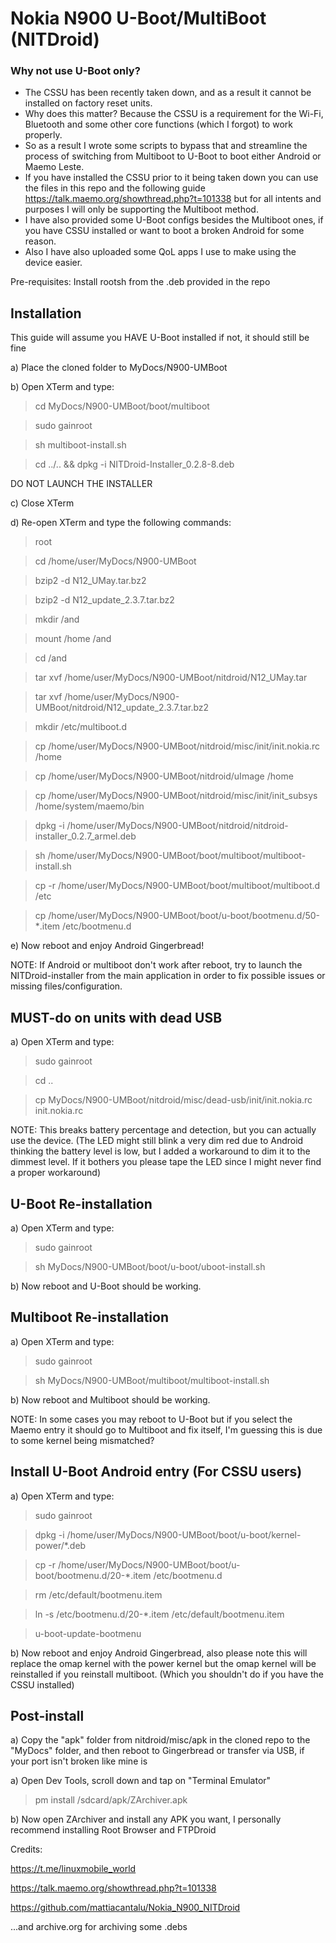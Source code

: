 # Nokia N900 U-Boot/MultiBoot (NITDroid)

### Why not use U-Boot only?
- The CSSU has been recently taken down, and as a result it cannot be installed on factory reset units.
- Why does this matter? Because the CSSU is a requirement for the Wi-Fi, Bluetooth and some other core functions (which I forgot) to work properly.
- So as a result I wrote some scripts to bypass that and streamline the process of switching from Multiboot to U-Boot to boot either Android or Maemo Leste.
- If you have installed the CSSU prior to it being taken down you can use the files in this repo and the following guide https://talk.maemo.org/showthread.php?t=101338 but for all intents and purposes I will only be supporting the Multiboot method.
- I have also provided some U-Boot configs besides the Multiboot ones, if you have CSSU installed or want to boot a broken Android for some reason.
- Also I have also uploaded some QoL apps I use to make using the device easier.

Pre-requisites:
Install rootsh from the .deb provided in the repo

## Installation
This guide will assume you HAVE U-Boot installed if not, it should still be fine

a) Place the cloned folder to MyDocs/N900-UMBoot

b) Open XTerm and type:
> cd MyDocs/N900-UMBoot/boot/multiboot

> sudo gainroot

> sh multiboot-install.sh

> cd ../.. && dpkg -i NITDroid-Installer_0.2.8-8.deb

DO NOT LAUNCH THE INSTALLER

c) Close XTerm

d) Re-open XTerm and type the following commands:

> root

> cd /home/user/MyDocs/N900-UMBoot

> bzip2 -d N12_UMay.tar.bz2

> bzip2 -d N12_update_2.3.7.tar.bz2

> mkdir /and

> mount /home /and

> cd /and

> tar xvf /home/user/MyDocs/N900-UMBoot/nitdroid/N12_UMay.tar

> tar xvf /home/user/MyDocs/N900-UMBoot/nitdroid/N12_update_2.3.7.tar.bz2

> mkdir /etc/multiboot.d

> cp /home/user/MyDocs/N900-UMBoot/nitdroid/misc/init/init.nokia.rc /home

> cp /home/user/MyDocs/N900-UMBoot/nitdroid/uImage /home

> cp /home/user/MyDocs/N900-UMBoot/nitdroid/misc/init/init_subsys /home/system/maemo/bin

> dpkg -i /home/user/MyDocs/N900-UMBoot/nitdroid/nitdroid-installer_0.2.7_armel.deb

> sh /home/user/MyDocs/N900-UMBoot/boot/multiboot/multiboot-install.sh

> cp -r /home/user/MyDocs/N900-UMBoot/boot/multiboot/multiboot.d /etc

> cp /home/user/MyDocs/N900-UMBoot/boot/u-boot/bootmenu.d/50-*.item /etc/bootmenu.d

e) Now reboot and enjoy Android Gingerbread!

NOTE: If Android or multiboot don't work after reboot, try to launch the NITDroid-installer from the main application in order to fix possible issues or missing files/configuration.

## MUST-do on units with dead USB
a) Open XTerm and type:
> sudo gainroot

> cd ..

> cp MyDocs/N900-UMBoot/nitdroid/misc/dead-usb/init/init.nokia.rc init.nokia.rc 

NOTE: This breaks battery percentage and detection, but you can actually use the device. (The LED might still blink a very dim red due to Android thinking the battery level is low, but I added a workaround to dim it to the dimmest level. If it bothers you please tape the LED since I might never find a proper workaround)

## U-Boot Re-installation

a) Open XTerm and type:
> sudo gainroot

> sh MyDocs/N900-UMBoot/boot/u-boot/uboot-install.sh

b) Now reboot and U-Boot should be working.

## Multiboot Re-installation

a) Open XTerm and type:
> sudo gainroot

> sh MyDocs/N900-UMBoot/multiboot/multiboot-install.sh

b) Now reboot and Multiboot should be working. 

NOTE: In some cases you may reboot to U-Boot but if you select the Maemo entry it should go to Multiboot and fix itself, I'm guessing this is due to some kernel being mismatched?

## Install U-Boot Android entry (For CSSU users)

a) Open XTerm and type:
> sudo gainroot

> dpkg -i /home/user/MyDocs/N900-UMBoot/boot/u-boot/kernel-power/*.deb

> cp -r /home/user/MyDocs/N900-UMBoot/boot/u-boot/bootmenu.d/20-*.item /etc/bootmenu.d

> rm /etc/default/bootmenu.item

> ln -s /etc/bootmenu.d/20-*.item /etc/default/bootmenu.item

> u-boot-update-bootmenu

b) Now reboot and enjoy Android Gingerbread, also please note this will replace the omap kernel with the power kernel but the omap kernel will be reinstalled if you reinstall multiboot. (Which you shouldn't do if you have the CSSU installed)

## Post-install
a) Copy the "apk" folder from nitdroid/misc/apk in the cloned repo to the "MyDocs" folder, and then reboot to Gingerbread or transfer via USB, if your port isn't broken like mine is

a) Open Dev Tools, scroll down and tap on "Terminal Emulator"
> pm install /sdcard/apk/ZArchiver.apk

b) Now open ZArchiver and install any APK you want, I personally recommend installing Root Browser and FTPDroid

Credits:

https://t.me/linuxmobile_world

https://talk.maemo.org/showthread.php?t=101338

https://github.com/mattiacantalu/Nokia_N900_NITDroid

...and archive.org for archiving some .debs
